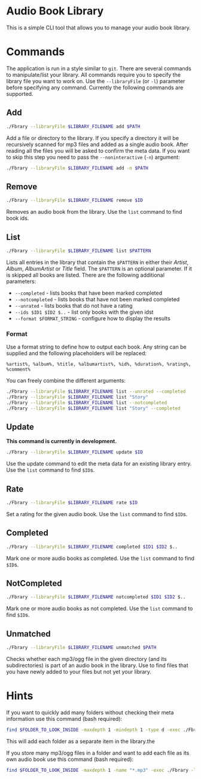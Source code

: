 Audio Book Library
==================
This is a simple CLI tool that allows you to manage your audio book library.

Commands
========
The application is run in a style similar to `git`. There are several commands to manipulate/list your library.
All commands require you to specify the library file you want to work on. 
Use the `--libraryFile` (or `-l`) parameter before specifying any command.
Currently the following commands are supported.

Add
---
```bash
./Fbrary --libraryFile $LIBRARY_FILENAME add $PATH
```
Add a file or directory to the library.
If you specify a directory it will be recursively scanned for mp3 files and added as a single audio book.
After reading all the files you will be asked to confirm the meta data. 
If you want to skip this step you need to pass the `--noninteractive` (`-n`) argument:
```bash
./Fbrary --libraryFile $LIBRARY_FILENAME add -n $PATH
```

Remove
------
```bash
./Fbrary --libraryFile $LIBRARY_FILENAME remove $ID
```
Removes an audio book from the library. Use the `list` command to find book ids.

List
----
```bash
./Fbrary --libraryFile $LIBRARY_FILENAME list $PATTERN
```
Lists all entries in the library that contain the `$PATTERN` in either their _Artist_, _Album_, _AlbumArtist_ or _Title_ field.
The `$PATTERN` is an optional parameter. If it is skipped all books are listed.
There are the following additional parameters:

 * `--completed` - lists books that have been marked completed
 * `--notcompleted` - lists books that have not been marked completed
 * `--unrated` - lists books that do not have a rating
 * `--ids $ID1 $ID2 $..` - list only books with the given idst
 * `--format $FORMAT_STRING` - configure how to display the results

### Format
Use a format string to define how to output each book. Any string can be supplied and the following placeholders will be replaced:
```
%artist%, %album%, %title, %albumartist%, %id%, %duration%, %rating%, %comment%
```

You can freely combine the different arguments:
```bash
./Fbrary --libraryFile $LIBRARY_FILENAME list --unrated --completed
./Fbrary --libraryFile $LIBRARY_FILENAME list "Story"
./Fbrary --libraryFile $LIBRARY_FILENAME list --notcompleted
./Fbrary --libraryFile $LIBRARY_FILENAME list "Story" --completed
```

Update
------
**This command is currently in development.**

```bash
./Fbrary --libraryFile $LIBRARY_FILENAME update $ID
```
Use the update command to edit the meta data for an existing library entry.
Use the `list` command to find `$ID`s.

Rate
----
```bash
./Fbrary --libraryFile $LIBRARY_FILENAME rate $ID
```
Set a rating for the given audio book.
Use the `list` command to find `$ID`s.

Completed
---------
```bash
./Fbrary --libraryFile $LIBRARY_FILENAME completed $ID1 $ID2 $..
```
Mark one or more audio books as completed.
Use the `list` command to find `$ID`s.

NotCompleted
------------
```bash
./Fbrary --libraryFile $LIBRARY_FILENAME notcompleted $ID1 $ID2 $..
```
Mark one or more audio books as not completed.
Use the `list` command to find `$ID`s.

Unmatched
-------
```bash
./Fbrary --libraryFile $LIBRARY_FILENAME unmatched $PATH
```
Checks whether each mp3/ogg file in the given directory (and its subdirectories) is part of an audio book in the library. Use to find files that you have newly added to your files but not yet your library.

Hints
=====
If you want to quickly add many folders without checking their meta information use this command (bash required):
```bash
find $FOLDER_TO_LOOK_INSIDE -maxdepth 1 -mindepth 1 -type d -exec ./Fbrary -l $LIBRARY_FILENAME add -n '{}' \;
```
This will add each folder as a separate item in the library.the

If you store many mp3/ogg files in a folder and want to add each file as its own audio book use this command (bash required):
```bash
find $FOLDER_TO_LOOK_INSIDE -maxdepth 1 -name "*.mp3" -exec ./Fbrary -l $LIBRARY_FILENAME add -n '{}' \;
```

